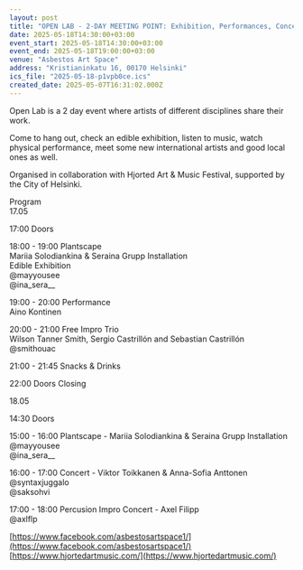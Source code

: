 ```yaml
---
layout: post
title: "OPEN LAB - 2-DAY MEETING POINT: Exhibition, Performances, Concerts"
date: 2025-05-18T14:30:00+03:00
event_start: 2025-05-18T14:30:00+03:00
event_end: 2025-05-18T19:00:00+03:00
venue: "Asbestos Art Space"
address: "Kristianinkatu 16, 00170 Helsinki"
ics_file: "2025-05-18-p1vpb0ce.ics"
created_date: 2025-05-07T16:31:02.000Z
---
```


Open Lab is a 2 day event where artists of different disciplines share their work.  
  
Come to hang out, check an edible exhibition, listen to music, watch physical performance, meet some new international artists and good local ones as well.   
  
Organised in collaboration with Hjorted Art & Music Festival, supported by the City of Helsinki.   
  
Program  
17.05  
  
17:00 Doors  
  
18:00 - 19:00 Plantscape   
Mariia Solodiankina  & Seraina Grupp Installation  
Edible Exhibition  
@mayyousee  
@ina_sera__  
  
19:00 - 20:00 Performance   
Aino Kontinen   
  
20:00 - 21:00 Free Impro Trio  
Wilson Tanner Smith, Sergio Castrillón and Sebastian Castrillón  
 @smithouac  
  
21:00 - 21:45 Snacks & Drinks   
  
22:00 Doors Closing   
  
18.05   
  
14:30 Doors  
  
15:00 - 16:00 Plantscape - Mariia Solodiankina  & Seraina Grupp Installation  
@mayyousee  
@ina_sera__  
  
16:00 - 17:00 Concert - Viktor Toikkanen & Anna-Sofia Anttonen  
@syntaxjuggalo  
@saksohvi  
  
17:00 - 18:00 Percusion Impro Concert - Axel Filipp  
@axlflp  
  
[https://www.facebook.com/asbestosartspace1/](https://www.facebook.com/asbestosartspace1/)  
[https://www.hjortedartmusic.com/](https://www.hjortedartmusic.com/)
